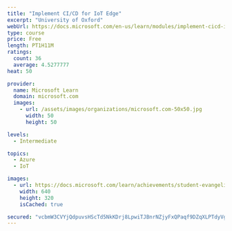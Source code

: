```yaml
---
title: "Implement CI/CD for IoT Edge"
excerpt: "University of Oxford"
webUrl: https://docs.microsoft.com/en-us/learn/modules/implement-cicd-iot-edge/
type: course
price: Free
length: PT1H11M
ratings:
  count: 36
  average: 4.5277777
heat: 50

provider:
  name: Microsoft Learn
  domain: microsoft.com
  images:
    - url: /assets/images/organizations/microsoft.com-50x50.jpg
      width: 50
      height: 50

levels:
  - Intermediate

topics:
  - Azure
  - IoT

images:
  - url: https://docs.microsoft.com/learn/achievements/student-evangelism/implement-cicd-for-iot-edge-social.png
    width: 640
    height: 320
    isCached: true

secured: "vcbmW3CVYjQdpuvsHScTd5NkKDrj8LpwiTJBnrNZjyFxQPaqf9DZqXLPTdyVg7PMqTVxwGjGJgO1mLSTBVljTykznYVUBGL0cpF20P47kzNgWRIB793wM5CJYZLaqzM3jO0hPSylMpe2Hu8Ohkfm8vC/0RPAOFmj6zumSeXSDgzsypuG/8byZIMIlC6bMDzOq4brahbmbo5KDiAydh0V8MpbnB4WDHxplTOJvTSAZz/2QdCkBqo6UUxK8sFUli1AHTq2v9+SToO/4nLPdfQCjivYsRtihUZOmro9ed4mwQxJVftGK3AUwZYF6ZWlx0zKdViVO0vnJT0Vb/mW1HhTPt5z5+TmR1JpEFbgtLUq6T8RSLtgg75JEHNovI3+RIDXr9Uo3ODJF9ZJYaZZ30Ilf3x9TxdtKgLFEY47GAyRXxM=;fLZikkCyTrvKgkVOz4F0uQ=="
---
```


